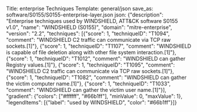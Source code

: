 Title: enterprise Techniques
Template: general/json
save_as: software/S0155/S0155-enterprise-layer.json
json: {"description": "Enterprise techniques used by WINDSHIELD, ATT&CK software S0155 v1.0", "name": "WINDSHIELD (S0155)", "domain": "mitre-enterprise", "version": "2.2", "techniques": [{"score": 1, "techniqueID": "T1094", "comment": "WINDSHIELD C2 traffic can communicate via TCP raw sockets.[1]"}, {"score": 1, "techniqueID": "T1107", "comment": "WINDSHIELD is capable of file deletion along with other file system interaction.[1]"}, {"score": 1, "techniqueID": "T1012", "comment": "WINDSHIELD can gather Registry values.[1]"}, {"score": 1, "techniqueID": "T1095", "comment": "WINDSHIELD C2 traffic can communicate via TCP raw sockets.[1]"}, {"score": 1, "techniqueID": "T1082", "comment": "WINDSHIELD can gather the victim computer name.[1]"}, {"score": 1, "techniqueID": "T1033", "comment": "WINDSHIELD can gather the victim user name.[1]"}], "gradient": {"colors": ["#ffffff", "#66b1ff"], "minValue": 0, "maxValue": 1}, "legendItems": [{"label": "used by WINDSHIELD", "color": "#66b1ff"}]}